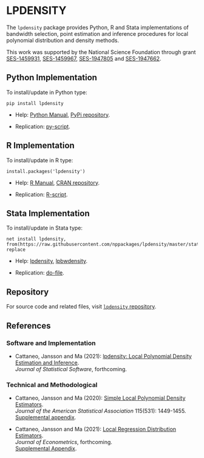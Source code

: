 # LPDENSITY

The `lpdensity` package provides Python, R and Stata implementations of bandwidth selection, point estimation and inference procedures for local polynomial distribution and density methods.

This work was supported by the National Science Foundation through grant [SES-1459931](https://www.nsf.gov/awardsearch/showAward?AWD_ID=1459931), [SES-1459967](https://www.nsf.gov/awardsearch/showAward?AWD_ID=1459967), [SES-1947805](https://www.nsf.gov/awardsearch/showAward?AWD_ID=1947805) and [SES-1947662](https://www.nsf.gov/awardsearch/showAward?AWD_ID=1947662).

## Python Implementation

To install/update in Python type:
```
pip install lpdensity
```
- Help: [Python Manual](https://lpdensity.readthedocs.io/), [PyPi repository](https://pypi.org/project/lpdensity/).

- Replication: [py-script](https://raw.githubusercontent.com/nppackages/lpdensity/master/Python/lpdensity_illustration.py).


## R Implementation

To install/update in R type:
```
install.packages('lpdensity')
```
- Help: [R Manual](https://cran.r-project.org/web/packages/lpdensity/lpdensity.pdf), [CRAN repository](https://cran.r-project.org/package=lpdensity).

- Replication: [R-script](https://raw.githubusercontent.com/nppackages/lpdensity/master/R/lpdensity_illustration.R).

## Stata Implementation

To install/update in Stata type:
```
net install lpdensity, from(https://raw.githubusercontent.com/nppackages/lpdensity/master/stata) replace
```

- Help: [lpdensity](https://raw.githubusercontent.com/nppackages/lpdensity/master/stata/lpdensity.pdf), [lpbwdensity](https://raw.githubusercontent.com/nppackages/lpdensity/master/stata/lpbwdensity.pdf).

- Replication: [do-file](https://raw.githubusercontent.com/nppackages/lpdensity/master/stata/lpdensity_illustration.do).

## Repository

For source code and related files, visit [`lpdensity` repository](https://github.com/nppackages/lpdensity/).


## References

### Software and Implementation

- Cattaneo, Jansson and Ma (2021): [lpdensity: Local Polynomial Density Estimation and Inference](https://nppackages.github.io/references/Cattaneo-Jansson-Ma_2021_JSS.pdf).<br>
_Journal of Statistical Software_, forthcoming.

### Technical and Methodological

- Cattaneo, Jansson and Ma (2020): [Simple Local Polynomial Density Estimators](https://nppackages.github.io/references/Cattaneo-Jansson-Ma_2020_JASA.pdf).<br>
_Journal of the American Statistical Association_ 115(531): 1449-1455.<br>
[Supplemental appendix](https://nppackages.github.io/references/Cattaneo-Jansson-Ma_2020_JASA--Supplement.pdf).

- Cattaneo, Jansson and Ma (2021): [Local Regression Distribution Estimators](https://nppackages.github.io/references/Cattaneo-Jansson-Ma_2021_JoE.pdf).<br>
_Journal of Econometrics_, forthcoming.<br>
[Supplemental Appendix](https://nppackages.github.io/references/Cattaneo-Jansson-Ma_2021_JoE--Supplement.pdf).

<br><br>
